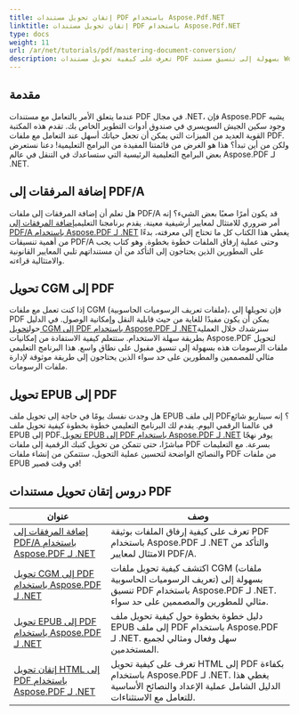 ```yaml
---
title: إتقان تحويل مستندات PDF باستخدام Aspose.Pdf.NET
linktitle: إتقان تحويل مستندات PDF باستخدام Aspose.Pdf.NET
type: docs
weight: 11
url: /ar/net/tutorials/pdf/mastering-document-conversion/
description: تعرف على كيفية تحويل مستندات PDF بسهولة إلى تنسيق مستند Word قابل للتحرير باستخدام Aspose.Pdf.NET.
---
```

## مقدمة

عندما يتعلق الأمر بالتعامل مع مستندات PDF في مجال .NET، فإن Aspose.PDF يشبه وجود سكين الجيش السويسري في صندوق أدوات التطوير الخاص بك. تقدم هذه المكتبة القوية العديد من الميزات التي يمكن أن تجعل حياتك أسهل عند التعامل مع ملفات PDF. ولكن من أين تبدأ؟ هذا هو الغرض من قائمتنا المفيدة من البرامج التعليمية! دعنا نستعرض بعض البرامج التعليمية الرئيسية التي ستساعدك في التنقل في عالم Aspose.PDF لـ .NET.

## إضافة المرفقات إلى PDF/A
 هل تعلم أن إضافة المرفقات إلى ملفات PDF/A قد يكون أمرًا صعبًا بعض الشيء؟ إنه أمر ضروري للامتثال لمعايير أرشيفية معينة. يقدم برنامجنا التعليمي[إضافة المرفقات إلى PDF/A باستخدام Aspose.PDF لـ .NET](./adding-attachment-to-pdfa/) يغطي هذا الكتاب كل ما تحتاج إلى معرفته، بدءًا من أهمية تنسيقات PDF/A وحتى عملية إرفاق الملفات خطوة بخطوة. وهو كتاب يجب على المطورين الذين يحتاجون إلى التأكد من أن مستنداتهم تلبي المعايير القانونية والامتثالية قراءته.

## تحويل CGM إلى PDF
 إذا كنت تعمل مع ملفات CGM (ملفات تعريف الرسوميات الحاسوبية)، فإن تحويلها إلى PDF يمكن أن يكون مفيدًا للغاية من حيث قابلية النقل وإمكانية الوصول. في الدليل حول[تحويل CGM إلى PDF باستخدام Aspose.PDF لـ .NET](./convert-cgm-to-pdf/)سنرشدك خلال العملية بطريقة سهلة الاستخدام. ستتعلم كيفية الاستفادة من إمكانيات Aspose.PDF لتحويل ملفات الرسومات هذه بسهولة إلى تنسيق مقبول على نطاق واسع. هذا البرنامج التعليمي مثالي للمصممين والمطورين على حد سواء الذين يحتاجون إلى طريقة موثوقة لإدارة ملفات الرسومات.

## تحويل EPUB إلى PDF
 هل وجدت نفسك يومًا في حاجة إلى تحويل ملف EPUB إلى ملف PDF؟ إنه سيناريو شائع في عالمنا الرقمي اليوم. يقدم لك البرنامج التعليمي خطوة بخطوة كيفية تحويل ملف EPUB إلى PDF.[تحويل EPUB إلى PDF باستخدام Aspose.PDF لـ .NET](./convert-epub-to-pdf/) يوفر نهجًا مباشرًا، حتى تتمكن من تحويل كتبك الرقمية إلى ملفات PDF بسرعة. مع التعليمات والنصائح الواضحة لتحسين عملية التحويل، ستتمكن من إنشاء ملفات PDF من ملفات EPUB في وقت قصير!

## دروس إتقان تحويل مستندات PDF
| عنوان | وصف |
| --- | --- | 
| [إضافة المرفقات إلى PDF/A باستخدام Aspose.PDF لـ .NET](./adding-attachment-to-pdfa/) | تعرف على كيفية إرفاق الملفات بوثيقة PDF باستخدام Aspose.PDF لـ .NET والتأكد من الامتثال لمعايير PDF/A. | 
| [تحويل CGM إلى PDF باستخدام Aspose.PDF لـ .NET](./convert-cgm-to-pdf/) | اكتشف كيفية تحويل ملفات CGM (ملفات تعريف الرسوميات الحاسوبية) بسهولة إلى تنسيق PDF باستخدام Aspose.PDF لـ .NET. مثالي للمطورين والمصممين على حد سواء. |  
| [تحويل EPUB إلى PDF باستخدام Aspose.PDF لـ .NET](./convert-epub-to-pdf/) | دليل خطوة بخطوة حول كيفية تحويل ملف EPUB إلى ملف PDF باستخدام Aspose.PDF لـ .NET. سهل وفعال ومثالي لجميع المستخدمين. |   
| [إتقان تحويل HTML إلى PDF باستخدام Aspose.PDF لـ .NET](./mastering-html-to-pdf/) | تعرف على كيفية تحويل HTML إلى PDF بكفاءة باستخدام Aspose.PDF لـ .NET. يغطي هذا الدليل الشامل عملية الإعداد والنصائح الأساسية للتعامل مع الاستثناءات. |  